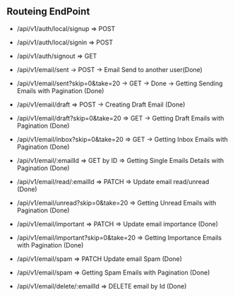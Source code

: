 ## Routeing EndPoint

- /api/v1/auth/local/signup => POST
- /api/v1/auth/local/signin => POST
- /api/v1/auth/signout => GET

- /api/v1/email/sent -> POST -> Email Send to another user(Done)
- /api/v1/email/sent?skip=0&take=20 -> GET -> Done -> Getting Sending Emails with Pagination (Done)
- /api/v1/email/draft => POST -> Creating Draft Email (Done)
- /api/v1/email/draft?skip=0&take=20 => GET -> Getting Draft Emails with Pagination (Done)

- /api/v1/email/inbox?skip=0&take=20 => GET -> Getting Inbox Emails with Pagination (Done)

- /api/v1/email/:emailId => GET by ID => Getting Single Emails Details with Pagination (Done)

- /api/v1/email/read/:emailId => PATCH => Update email read/unread (Done)
- /api/v1/email/unread?skip=0&take=20 => Getting Unread Emails with Pagination (Done)

- /api/v1/email/important => PATCH => Update email importance (Done)
- /api/v1/email/important?skip=0&take=20 => Getting Importance Emails with Pagination (Done)

- /api/v1/email/spam => PATCH Update email Spam (Done)
- /api/v1/email/spam => Getting Spam Emails with Pagination (Done)

- /api/v1/email/delete/:emailId => DELETE email by Id (Done)
